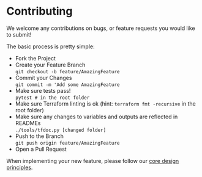 # Contributing

We welcome any contributions on bugs, or feature requests you would like to submit!

The basic process is pretty simple:

* Fork the Project
* Create your Feature Branch<br>`git checkout -b feature/AmazingFeature`
* Commit your Changes<br>`git commit -m 'Add some AmazingFeature`
* Make sure tests pass!<br>`pytest # in the root folder`
* Make sure Terraform linting is ok (hint: `terraform fmt -recursive` in the root folder)
* Make sure any changes to variables and outputs are reflected in READMEs<br>`./tools/tfdoc.py [changed folder]`
* Push to the Branch<br>`git push origin feature/AmazingFeature`
* Open a Pull Request

When implementing your new feature, please follow our [core design principles](./MANIFESTO.md#core-design-principles).
